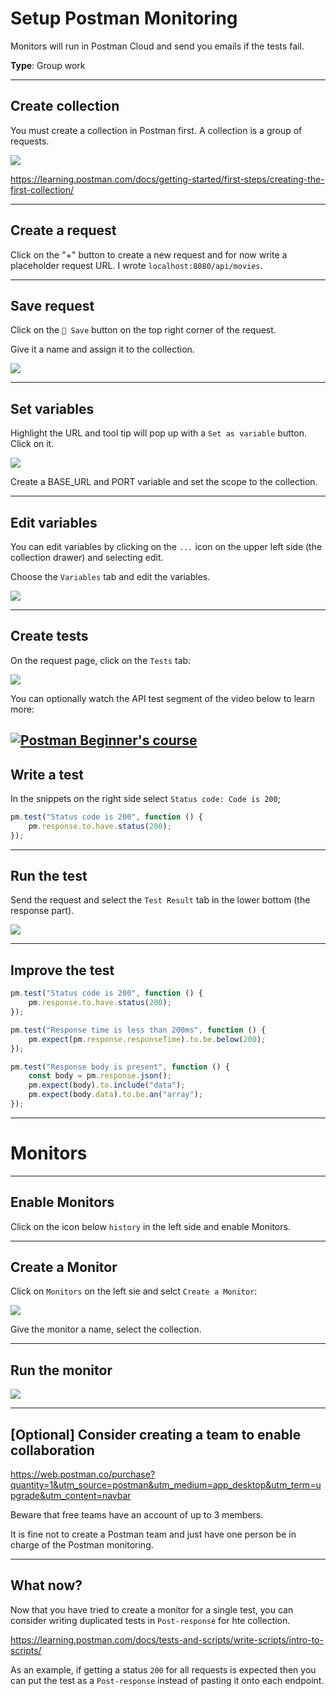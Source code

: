 # Setup Postman Monitoring

Monitors will run in Postman Cloud and send you emails if the tests fail.

**Type**: Group work

---

## Create collection

You must create a collection in Postman first. A collection is a group of requests. 

<img src="./assets_postman_monitoring/create_collection.png">

https://learning.postman.com/docs/getting-started/first-steps/creating-the-first-collection/

---

## Create a request

Click on the "+" button to create a new request and for now write a placeholder request URL. I wrote `localhost:8080/api/movies`.

---

## Save request

Click on the `💾 Save` button on the top right corner of the request.

Give it a name and assign it to the collection.

<img src="./assets_postman_monitoring/save_request.png">

---

## Set variables

Highlight the URL and tool tip will pop up with a `Set as variable` button. Click on it.

<img src="./assets_postman_monitoring/set_variables.png">

Create a BASE_URL and PORT variable and set the scope to the collection. 

---

## Edit variables

You can edit variables by clicking on the `...` icon on the upper left side (the collection drawer) and selecting edit.

Choose the `Variables` tab and edit the variables.

<img src="./assets_postman_monitoring/edit_variables.png">

---

## Create tests

On the request page, click on the `Tests` tab:

<img src="./assets_postman_monitoring/create_tests.png">

You can optionally watch the API test segment of the video below to learn more:

[![Postman Beginner's course](http://img.youtube.com/vi/VywxIQ2ZXw4/0.jpg)](https://youtu.be/VywxIQ2ZXw4?t=3772)
---

## Write a test

In the snippets on the right side select `Status code: Code is 200`;

```javascript
pm.test("Status code is 200", function () {
    pm.response.to.have.status(200);
});
```

---

## Run the test

Send the request and select the `Test Result` tab in the lower bottom (the response part).

<img src="./assets_postman_monitoring/run_test.png">

---

## Improve the test

```javascript
pm.test("Status code is 200", function () {
    pm.response.to.have.status(200);
});

pm.test("Response time is less than 200ms", function () {
    pm.expect(pm.response.responseTime).to.be.below(200);
});

pm.test("Response body is present", function () {
    const body = pm.response.json();
    pm.expect(body).to.include("data");
    pm.expect(body.data).to.be.an("array");
});
```

<!-- ---

<div class="title-card">
    <h1>Runners</h1>
</div>

---

## Collection runner

A runner automates running a collection of requests instead of having to run each of them manually.

You can find the runner in the the bottom right corner of the Postman app.

<img src="./assets_postman_monitoring/runner_button.png">

---

## Adding the collection to the runner

Simply drag the collection from the collection drawer to the runner.

<img src="./assets_postman_monitoring/adding_collection_to_runner.png">

---

## Run the runner

Click on the `Run` button in the runner (bottom right).

---

## Automate Run

<img src="./assets_postman_monitoring/automate_run.png">

---

# Schedule run

You can schedule a run to run at a specific time and send you emails if the tests fail.

Postman cloud runs the tests for you and you don't have to setup a server. 

<img src="./assets_postman_monitoring/schedule_run.png">


---


## Schedule CI/CD - I

You can run a runner in CI/CD. For instance, you can make test that all the routes are working before deploying to production.

Or you could immediately role back in production in case of a failed test.
6
<img src="./assets_postman_monitoring/schedule_CICD.png">

---


## Schedule CI/CD - II

Click on `Configure command` and you will be able to get a snippet and instruction on how to add the code to your CI/CD pipeline. 

<img src="./assets_postman_monitoring/copy_CICD_code.png"> -->

---

# Monitors

---

## Enable Monitors

Click on the icon below `history` in the left side and enable Monitors. 

---

## Create a Monitor

Click on `Monitors` on the left sie and selct `Create a Monitor`:

<img src="./assets_postman_monitoring/create_a_monitor.png">

Give the monitor a name, select the collection.

---

## Run the monitor

<img src="./assets_postman_monitoring/run_monitor.png">

---

## [Optional] Consider creating a team to enable collaboration

https://web.postman.co/purchase?quantity=1&utm_source=postman&utm_medium=app_desktop&utm_term=upgrade&utm_content=navbar

Beware that free teams have an account of up to 3 members.

It is fine not to create a Postman team and just have one person be in charge of the Postman monitoring.

---

## What now?

Now that you have tried to create a monitor for a single test, you can consider writing duplicated tests in `Post-response` for hte collection. 

https://learning.postman.com/docs/tests-and-scripts/write-scripts/intro-to-scripts/

As an example, if getting a status `200` for all requests is expected then you can put the test as a `Post-response` instead of pasting it onto each endpoint. 